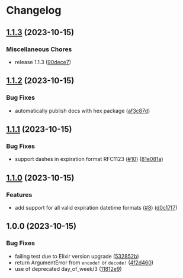 # Changelog

## [1.1.3](https://github.com/dkarter/cookie_monster/compare/v1.1.2...v1.1.3) (2023-10-15)


### Miscellaneous Chores

* release 1.1.3 ([90dece7](https://github.com/dkarter/cookie_monster/commit/90dece7d71bf009e81425c2d53e29110b5bc9b69))

## [1.1.2](https://github.com/dkarter/cookie_monster/compare/v1.1.1...v1.1.2) (2023-10-15)


### Bug Fixes

* automatically publish docs with hex package ([af3c87d](https://github.com/dkarter/cookie_monster/commit/af3c87ddf943eb2efbc31eb7dba1bece1479cc4b))

## [1.1.1](https://github.com/dkarter/cookie_monster/compare/v1.1.0...v1.1.1) (2023-10-15)


### Bug Fixes

* support dashes in expiration format RFC1123 ([#10](https://github.com/dkarter/cookie_monster/issues/10)) ([81e081a](https://github.com/dkarter/cookie_monster/commit/81e081ab5b45a7da866b02436e90aea11668c83b))

## [1.1.0](https://github.com/dkarter/cookie_monster/compare/v1.0.0...v1.1.0) (2023-10-15)


### Features

* add support for all valid expiration datetime formats ([#8](https://github.com/dkarter/cookie_monster/issues/8)) ([d0c17f7](https://github.com/dkarter/cookie_monster/commit/d0c17f7cbf6fd92caf234f9807be0e81dd39ee4a))

## 1.0.0 (2023-10-15)


### Bug Fixes

* failing test due to Elixir version upgrade ([532852b](https://github.com/dkarter/cookie_monster/commit/532852b3cd65b5687f8efe5fa9a1d4114a1a4999))
* return ArgumentError from `encode!` or `decode!` ([4f2d460](https://github.com/dkarter/cookie_monster/commit/4f2d46010544adf069aa0ee7904de14284dad3cd))
* use of deprecated day_of_week/3 ([11812e9](https://github.com/dkarter/cookie_monster/commit/11812e9e8b8a3ed92b4ce6dc8f13bba7cf4f2d84))
